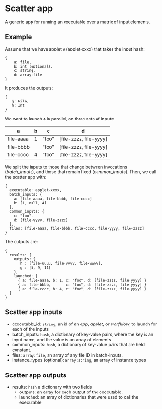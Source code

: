 # Scatter app

A generic app for running an executable over a matrix of input elements.

## Example

Assume that we have applet `A` (applet-xxxx) that takes the input hash:
```
{
    a: file,
    b: int (optional),
    c: string,
    d: array:file
}
```

It produces the outputs:
```
{
   g: File,
   h: Int
}
```

We want to launch `A` in parallel, on three sets of inputs:

| a         | b  | c     |  d                     |
| --        | -- | --    | --                     |
| file-aaaa | 1  | "foo" | [file-zzzz, file-yyyy] |
| file-bbbb |    | "foo" | [file-zzzz, file-yyyy] |
| file-cccc | 4  | "foo" | [file-zzzz, file-yyyy] |

We split the inputs to those that change between invocations
(*batch_inputs*), and those that remain fixed (*common_inputs*).
Then, we call the scatter app with:
```
{
  executable: applet-xxxx,
  batch_inputs: {
    a: [file-aaaa, file-bbbb, file-cccc]
    b: [1, null, 4]
  },
  common_inputs: {
    c: "foo",
    d: [file-yyyy, file-zzzz]
  },
  files: [file-aaaa, file-bbbb, file-cccc, file-yyyy, file-zzzz]
}
```

The outputs are:
```
{
  results: {
    outputs: {
       h : [file-uuuu, file-vvvv, file-wwww],
       g : [5, 9, 11]
    },
    launched: {
      { a: file-aaaa, b: 1, c: "foo", d: [file-zzzz, file-yyyy] }
      { a: file-bbbb,       c: "foo", d: [file-zzzz, file-yyyy] }
      { a: file-cccc, b: 4, c: "foo", d: [file-zzzz, file-yyyy] }
  }
}
```

## Scatter app inputs
- executable_id: `string`, an id of an *app*, *applet*, or *worfklow*,
  to launch for each of the inputs
- batch_inputs: `hash`, a dictionary of key-value pairs, where the key is an input name,
and the value is an array of elements.
- common_inputs: `hash`, a dictionary of key-value pairs that are held constant.
- files: `array:file`, an array of any file ID in batch-inputs.
- instance_types (optional): `array:string`, an array of instance types


## Scatter app outputs
- results: `hash` a dictionary with two fields
   * outputs: an array for each output of the executable.
   * launched: an array of dictionaries that were used to call the executable
